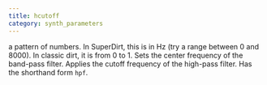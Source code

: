 ```yaml
---
title: hcutoff
category: synth_parameters
---
```

a pattern of numbers. In SuperDirt, this is in Hz (try a range between 0 and 8000). In classic dirt, it is from 0 to 1. Sets the center frequency of the band-pass filter. Applies the cutoff frequency of the high-pass filter. Has the shorthand form `hpf`.
